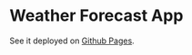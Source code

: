 # Weather Forecast App

See it deployed on [Github Pages](http://gabriellaquatrone.github.io/weather-forecast).